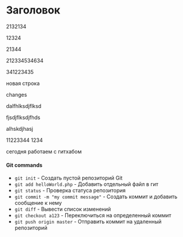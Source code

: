 # Заголовок

2132134 

12324

21344

212334534634

341223435

новая строка

changes

dalfhlksdjflksd

fjsdjflksdjfhds

alhskdjhasj

11223344
1234

сегодня работаем с гитхабом

#### Git commands
* `git init` - Создать пустой репозиторий Git
* `git add helloWorld.php` - Добавить отдельный файл в гит
* `git status` - Проверка статуса репозитория
* `git commit -m "my commit message"` - Создать коммит и добавить сообщение к нему
* `git diff` - Вывести список изменений
* `git checkout a123` - Переключиться на определенный коммит
* `git push origin master` - Отправить коммит на удаленный репозиторий